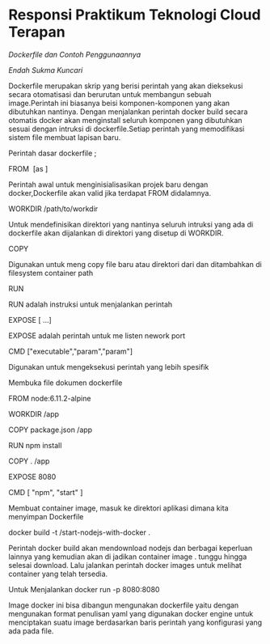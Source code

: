 # Responsi Praktikum Teknologi Cloud Terapan

*Dockerfile dan Contoh Penggunaannya*

*Endah Sukma Kuncari*


Dockerfile merupakan skrip yang berisi perintah yang akan dieksekusi secara otomatisasi dan berurutan untuk
membangun sebuah image.Perintah ini biasanya beisi komponen-komponen yang akan dibutuhkan nantinya.
Dengan menjalankan perintah docker build secara otomatis docker akan menginstall seluruh komponen
yang dibutuhkan sesuai dengan intruksi di dockerfile.Setiap perintah yang memodifikasi sistem file membuat lapisan baru.


Perintah dasar dockerfile ;

FROM <image> [as <name>]

Perintah awal untuk menginisialisasikan projek baru dengan docker,Dockerfile akan valid jika terdapat FROM didalamnya.

WORKDIR /path/to/workdir

Untuk mendefinisikan direktori yang nantinya seluruh intruksi yang ada di dockerfile akan dijalankan di direktori yang disetup di WORKDIR.

COPY <src> <dest>

Digunakan untuk meng copy file baru atau direktori dari <src> dan ditambahkan di filesystem container path <dest>

RUN <command>

RUN adalah instruksi untuk menjalankan perintah

EXPOSE <port> [<port> ...]

EXPOSE adalah perintah untuk me listen nework port

CMD ["executable","param","param"]

Digunakan untuk mengeksekusi perintah yang lebih spesifik

Membuka file dokumen dockerfile

FROM node:6.11.2-alpine

WORKDIR /app

COPY package.json /app

RUN npm install

COPY . /app

EXPOSE 8080

CMD [ "npm", "start" ]


Membuat container image, masuk ke direktori aplikasi dimana kita menyimpan Dockerfile

docker build -t <your username>/start-nodejs-with-docker .

Perintah docker build akan mendownload nodejs dan berbagai keperluan lainnya yang kemudian akan di jadikan container image .
tunggu hingga selesai download. Lalu jalankan perintah docker images untuk melihat container yang telah tersedia.

Untuk Menjalankan
docker run -p 8080:8080 <username>

Image docker ini bisa dibangun mengunakan dockerfile yaitu dengan mengunakan format penulisan yaml yang digunakan docker engine untuk menciptakan suatu image berdasarkan baris perintah yang konfigurasi yang ada pada file.



